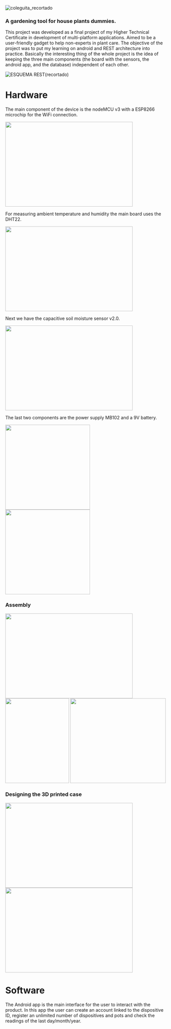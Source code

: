 ![coleguita_recortado](https://user-images.githubusercontent.com/104777178/205708178-5c402931-34a3-4a97-b327-707c1ae15942.png)
### A gardening tool for house plants dummies.

This project was developed as a final project of my Higher Technical Certificate in development of multi-platform applications. Aimed to be a user-friendly gadget
to help non-experts in plant care. The objective of the project was to put my learning on android and REST architecture into practice. 
Basically the interesting thing of the whole project is the idea of keeping the three main components (the board with the sensors, the android app, and the database)
independent of each other.

![ESQUEMA REST(recortado)](https://user-images.githubusercontent.com/104777178/207394025-697be728-7096-4b8c-ac35-af793dfc306b.png)

# Hardware

The main component of the device is the nodeMCU v3 with a ESP8266 microchip for the WiFi connection.

  <img src= "https://user-images.githubusercontent.com/104777178/207998554-18305bbb-8835-46b4-b9ea-303be09b1ffb.JPG" width="400" height="266"/>


For measuring ambient temperature and humidity the main board uses the DHT22.

  <img src= "https://user-images.githubusercontent.com/104777178/207998750-85e7f0fb-6437-4b71-bdee-c3f81b015b29.jpg" width="400" height="266"/>
  
Next we have the capacitive soil moisture sensor v2.0.

  <img src= "https://user-images.githubusercontent.com/104777178/208001027-72459345-d642-427f-8ac9-5c4ef9058ec6.jpg" width="400" height="266"/>
  
The last two components are the power supply MB102 and a 9V battery.
<p float="left">
  <img src= "https://user-images.githubusercontent.com/104777178/208714764-59333f8c-eef6-4fd3-aeb2-b2c1a38f31ac.jpg" width="266" height="266"/>

  <img src= "https://user-images.githubusercontent.com/104777178/208714776-e844bb18-03d6-424c-ae03-2a6dcc2ca395.jpg" width="266" height="266"/>
</p>

### Assembly

<p float="left">
  <img src= "https://user-images.githubusercontent.com/104777178/208717640-a30d68a9-dcab-4151-80fc-2774b6e6dcb6.jpg" width="400" height="266"/>
  <img src= "https://user-images.githubusercontent.com/104777178/208718389-c43a5b04-babb-46b4-9d91-9393185f5c24.jpg" width="200" height="266"/>
  <img src= "https://user-images.githubusercontent.com/104777178/222774524-22aedb1e-9b87-4ee5-83d5-d2148df9f40b.PNG" width="300" height="266"/>
</p>


### Designing the 3D printed case
<p float="left">
  <img src= "https://user-images.githubusercontent.com/104777178/208721249-14a988fd-644b-4418-8a61-5a4c0e813bc2.png" width="400" height="266"/>
  <img src= "https://user-images.githubusercontent.com/104777178/208721400-6e50a7ea-4bfa-4be2-8823-0dc2e1821c02.jpg" width="400" height="266"/>
</p>

# Software

The Android app is the main interface for the user to interact with the product. In this app the user can create an account linked to the dispositive ID, register an unlimited number of dispositives and pots and check the readings of the last day/month/year.


